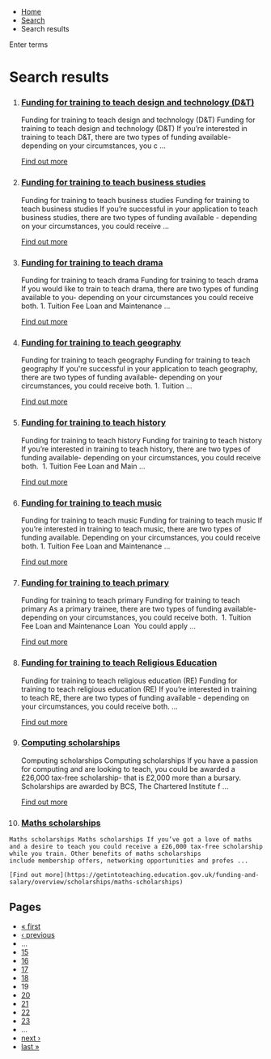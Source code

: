 *   [Home](/)
*   [Search](/search)
*   Search results

Enter terms 

Search results
==============

1.  ### [Funding for training to teach design and technology (D&T)](https://getintoteaching.education.gov.uk/funding-and-salary/overview/funding-by-subject/funding-for-training-to-teach-design-and-technology-dt)
    
    Funding for training to teach design and technology (D&T) Funding for training to teach design and technology (D&T) If you’re interested in training to teach D&T, there are two types of funding available- depending on your circumstances, you c ...
    
    [Find out more](https://getintoteaching.education.gov.uk/funding-and-salary/overview/funding-by-subject/funding-for-training-to-teach-design-and-technology-dt)
    
2.  ### [Funding for training to teach business studies](https://getintoteaching.education.gov.uk/funding-and-salary/overview/funding-by-subject/funding-for-training-to-teach-business-studies)
    
    Funding for training to teach business studies Funding for training to teach business studies If you’re successful in your application to teach business studies, there are two types of funding available - depending on your circumstances, you could receive ...
    
    [Find out more](https://getintoteaching.education.gov.uk/funding-and-salary/overview/funding-by-subject/funding-for-training-to-teach-business-studies)
    
3.  ### [Funding for training to teach drama](https://getintoteaching.education.gov.uk/funding-and-salary/overview/funding-by-subject/funding-for-training-to-teach-drama)
    
    Funding for training to teach drama Funding for training to teach drama If you would like to train to teach drama, there are two types of funding available to you- depending on your circumstances you could receive both. 1. Tuition Fee Loan and Maintenance ...
    
    [Find out more](https://getintoteaching.education.gov.uk/funding-and-salary/overview/funding-by-subject/funding-for-training-to-teach-drama)
    
4.  ### [Funding for training to teach geography](https://getintoteaching.education.gov.uk/funding-and-salary/overview/funding-by-subject/funding-for-training-to-teach-geography)
    
    Funding for training to teach geography Funding for training to teach geography If you're successful in your application to teach geography, there are two types of funding available- depending on your circumstances, you could receive both. 1. Tuition ...
    
    [Find out more](https://getintoteaching.education.gov.uk/funding-and-salary/overview/funding-by-subject/funding-for-training-to-teach-geography)
    
5.  ### [Funding for training to teach history](https://getintoteaching.education.gov.uk/funding-and-salary/overview/funding-by-subject/funding-for-training-to-teach-history)
    
    Funding for training to teach history Funding for training to teach history If you’re interested in training to teach history, there are two types of funding available- depending on your circumstances, you could receive both.  1. Tuition Fee Loan and Main ...
    
    [Find out more](https://getintoteaching.education.gov.uk/funding-and-salary/overview/funding-by-subject/funding-for-training-to-teach-history)
    
6.  ### [Funding for training to teach music](https://getintoteaching.education.gov.uk/funding-and-salary/overview/funding-by-subject/funding-for-training-to-teach-music)
    
    Funding for training to teach music Funding for training to teach music If you’re interested in training to teach music, there are two types of funding available. Depending on your circumstances, you could receive both. 1. Tuition Fee Loan and Maintenance ...
    
    [Find out more](https://getintoteaching.education.gov.uk/funding-and-salary/overview/funding-by-subject/funding-for-training-to-teach-music)
    
7.  ### [Funding for training to teach primary](https://getintoteaching.education.gov.uk/funding-and-salary/overview/funding-by-subject/funding-for-training-to-teach-primary)
    
    Funding for training to teach primary Funding for training to teach primary As a primary trainee, there are two types of funding available- depending on your circumstances, you could receive both.  1. Tuition Fee Loan and Maintenance Loan  You could apply ...
    
    [Find out more](https://getintoteaching.education.gov.uk/funding-and-salary/overview/funding-by-subject/funding-for-training-to-teach-primary)
    
8.  ### [Funding for training to teach Religious Education](https://getintoteaching.education.gov.uk/funding-and-salary/overview/funding-by-subject/funding-for-training-to-teach-religious-education)
    
    Funding for training to teach religious education (RE) Funding for training to teach religious education (RE) If you’re interested in training to teach RE, there are two types of funding available - depending on your circumstances, you could receive both. ...
    
    [Find out more](https://getintoteaching.education.gov.uk/funding-and-salary/overview/funding-by-subject/funding-for-training-to-teach-religious-education)
    
9.  ### [Computing scholarships](https://getintoteaching.education.gov.uk/funding-and-salary/overview/scholarships/computing-scholarships)
    
    Computing scholarships Computing scholarships If you have a passion for computing and are looking to teach, you could be awarded a £26,000 tax-free scholarship- that is £2,000 more than a bursary. Scholarships are awarded by BCS, The Chartered Institute f ...
    
    [Find out more](https://getintoteaching.education.gov.uk/funding-and-salary/overview/scholarships/computing-scholarships)
    
10.  ### [Maths scholarships](https://getintoteaching.education.gov.uk/funding-and-salary/overview/scholarships/maths-scholarships)
    
    Maths scholarships Maths scholarships If you’ve got a love of maths and a desire to teach you could receive a £26,000 tax-free scholarship while you train. Other benefits of maths scholarships include membership offers, networking opportunities and profes ...
    
    [Find out more](https://getintoteaching.education.gov.uk/funding-and-salary/overview/scholarships/maths-scholarships)
    

Pages
-----

*   [« first](/search/site "Go to first page")
*   [‹ previous](/search/site?page=17 "Go to previous page")
*   …
*   [15](/search/site?page=14 "Go to page 15")
*   [16](/search/site?page=15 "Go to page 16")
*   [17](/search/site?page=16 "Go to page 17")
*   [18](/search/site?page=17 "Go to page 18")
*   19
*   [20](/search/site?page=19 "Go to page 20")
*   [21](/search/site?page=20 "Go to page 21")
*   [22](/search/site?page=21 "Go to page 22")
*   [23](/search/site?page=22 "Go to page 23")
*   …
*   [next ›](/search/site?page=19 "Go to next page")
*   [last »](/search/site?page=1032 "Go to last page")